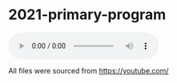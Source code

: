# 2021-primary-program
<audio controls>
<source src="https://raw.githubusercontent.com/drhyrum/2021-primary-program/main/playlist.m3u" type="audio/mpegURL"/>
    Sorry, your browser doesn't support html!
</audio>


All files were sourced from https://youtube.com/

